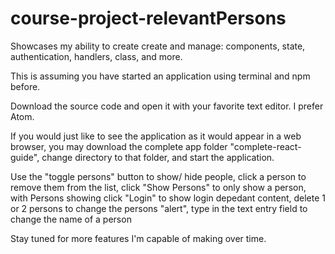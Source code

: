 # course-project-relevantPersons
Showcases my ability to create create and manage: components, state, authentication, handlers, class, and more.

This is assuming you have started an application using terminal and npm before.

Download the source code and open it with your favorite text editor. I prefer Atom.

If you would just like to see the application as it would appear in a web browser, you may download the complete app folder "complete-react-guide", change directory to that folder, and start the application.

  Use the "toggle persons" button to show/ hide people, 
  click a person to remove them from the list, 
  click "Show Persons" to only show a person, 
  with Persons showing click "Login" to show login depedant content, 
  delete 1 or 2 persons to change the persons "alert", 
  type in the text entry field to change the name of a person
  
 Stay tuned for more features I'm capable of making over time.
